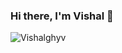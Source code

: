 ### Hi there, I'm Vishal 👋

<p><img align="center" src="https://github-readme-stats.vercel.app/api?username=Vishalghyv&show_icons=true" alt="Vishalghyv" /></p>

<!--
**Vishalghyv/Vishalghyv** is a ✨ _special_ ✨ repository because its `README.md` (this file) appears on your GitHub profile.

Here are some ideas to get you started:

- 🔭 I’m currently working on ...
- 🌱 I’m currently learning ...
- 👯 I’m looking to collaborate on ...
- 🤔 I’m looking for help with ...
- 💬 Ask me about ...
- 📫 How to reach me: ...
- 😄 Pronouns: ...
- ⚡ Fun fact: ...
-->
